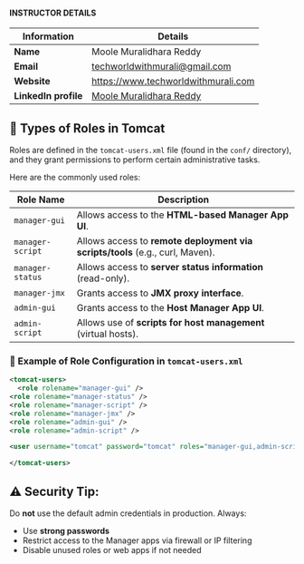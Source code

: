 #### INSTRUCTOR DETAILS

|  Information             | Details                                                                      |
|----------------------    |------------------------------------------------------------------------------|
| **Name**                 | Moole Muralidhara Reddy                                                      |
| **Email**                | techworldwithmurali@gmail.com                                                |
| **Website**              | https://www.techworldwithmurali.com               |
| **LinkedIn profile**     | [Moole Muralidhara Reddy](https://www.linkedin.com/in/moole-muralidhara-reddy) |



## 🔐 Types of Roles in Tomcat

Roles are defined in the `tomcat-users.xml` file (found in the `conf/` directory), and they grant permissions to perform certain administrative tasks.

Here are the commonly used roles:

| **Role Name**             | **Description**                                                                 |
|---------------------------|---------------------------------------------------------------------------------|
| `manager-gui`             | Allows access to the **HTML-based Manager App UI**.                             |
| `manager-script`          | Allows access to **remote deployment via scripts/tools** (e.g., curl, Maven).  |
| `manager-status`          | Allows access to **server status information** (read-only).                    |
| `manager-jmx`             | Grants access to **JMX proxy interface**.                                       |
| `admin-gui`               | Grants access to the **Host Manager App UI**.                                   |
| `admin-script`            | Allows use of **scripts for host management** (virtual hosts).                  |


### 🔸 Example of Role Configuration in `tomcat-users.xml`

```xml
<tomcat-users>
  <role rolename="manager-gui" />
<role rolename="manager-status" />
<role rolename="manager-script" />
<role rolename="manager-jmx" />
<role rolename="admin-gui" />
<role rolename="admin-script" />

<user username="tomcat" password="tomcat" roles="manager-gui,admin-script, admin-gui,manager-status,manager-script,manager-jmx"/>

</tomcat-users>
```

## ⚠️ Security Tip:
Do **not** use the default admin credentials in production. Always:
- Use **strong passwords**
- Restrict access to the Manager apps via firewall or IP filtering
- Disable unused roles or web apps if not needed
